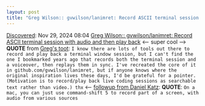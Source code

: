 ```yaml
---
layout: post
title: "Greg Wilson:: gvwilson/lanimret: Record ASCII terminal session with audio and then play back"
---
```

[Discovered](http://rolandtanglao.com/2020/07/29/p1-blogthis-checkvist-list-links-to-blog/): Nov 29, 2024 08:04 [Greg Wilson:: gvwilson/lanimret: Record ASCII terminal session with audio and then play back](https://github.com/gvwilson/lanimret) <-- super cool --> **QUOTE** from [Greg's toot](https://mastodon.social/@gvwilson/113567062296477960): `I know there are lots of tools out there to record and play back a terminal window session, but I can't find the one I bookmarked years ago that records both the terminal session and a voiceover, then replays them in sync. I've recreated the core of it in github.com/gvwilson/lanimret, but if anyone knows where the original inspiration lives these days, I'd be grateful for a pointer. (Motivation is to record/play back live coding sessions as searchable text rather than video.) thx` <-- [followup from Daniel Katz](https://fosstodon.org/@danielskatz/113567066272551465): **QUOTE**: `On a mac, you can just use command-shift 5 to record part of a screen, with audio from various sources`

